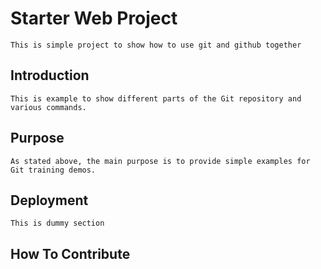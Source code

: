 # Starter Web Project
	This is simple project to show how to use git and github together
	
## Introduction
	This is example to show different parts of the Git repository and various commands.
	
## Purpose
	As stated above, the main purpose is to provide simple examples for Git training demos.

## Deployment
	This is dummy section
	
## How To Contribute